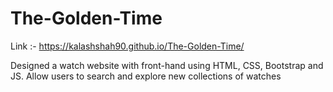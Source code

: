 # The-Golden-Time
Link :- https://kalashshah90.github.io/The-Golden-Time/

Designed a watch website with front-hand using HTML, CSS, Bootstrap and JS. Allow users to search and explore
new collections of watches

